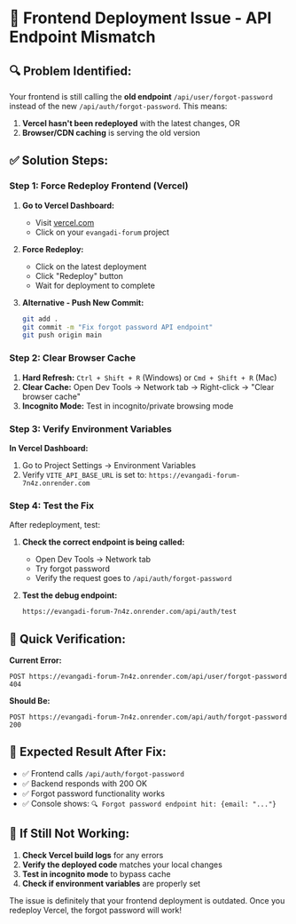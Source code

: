 # 🚨 Frontend Deployment Issue - API Endpoint Mismatch

## 🔍 **Problem Identified:**
Your frontend is still calling the **old endpoint** `/api/user/forgot-password` instead of the new `/api/auth/forgot-password`. This means:

1. **Vercel hasn't been redeployed** with the latest changes, OR
2. **Browser/CDN caching** is serving the old version

## ✅ **Solution Steps:**

### **Step 1: Force Redeploy Frontend (Vercel)**

1. **Go to Vercel Dashboard:**
   - Visit [vercel.com](https://vercel.com)
   - Click on your `evangadi-forum` project

2. **Force Redeploy:**
   - Click on the latest deployment
   - Click "Redeploy" button
   - Wait for deployment to complete

3. **Alternative - Push New Commit:**
   ```bash
   git add .
   git commit -m "Fix forgot password API endpoint"
   git push origin main
   ```

### **Step 2: Clear Browser Cache**

1. **Hard Refresh:** `Ctrl + Shift + R` (Windows) or `Cmd + Shift + R` (Mac)
2. **Clear Cache:** Open Dev Tools → Network tab → Right-click → "Clear browser cache"
3. **Incognito Mode:** Test in incognito/private browsing mode

### **Step 3: Verify Environment Variables**

**In Vercel Dashboard:**
1. Go to Project Settings → Environment Variables
2. Verify `VITE_API_BASE_URL` is set to: `https://evangadi-forum-7n4z.onrender.com`

### **Step 4: Test the Fix**

After redeployment, test:

1. **Check the correct endpoint is being called:**
   - Open Dev Tools → Network tab
   - Try forgot password
   - Verify the request goes to `/api/auth/forgot-password`

2. **Test the debug endpoint:**
   ```
   https://evangadi-forum-7n4z.onrender.com/api/auth/test
   ```

## 🔧 **Quick Verification:**

**Current Error:**
```
POST https://evangadi-forum-7n4z.onrender.com/api/user/forgot-password 404
```

**Should Be:**
```
POST https://evangadi-forum-7n4z.onrender.com/api/auth/forgot-password 200
```

## 🚀 **Expected Result After Fix:**

- ✅ Frontend calls `/api/auth/forgot-password`
- ✅ Backend responds with 200 OK
- ✅ Forgot password functionality works
- ✅ Console shows: `🔍 Forgot password endpoint hit: {email: "..."}`

## 🚨 **If Still Not Working:**

1. **Check Vercel build logs** for any errors
2. **Verify the deployed code** matches your local changes
3. **Test in incognito mode** to bypass cache
4. **Check if environment variables** are properly set

The issue is definitely that your frontend deployment is outdated. Once you redeploy Vercel, the forgot password will work!

